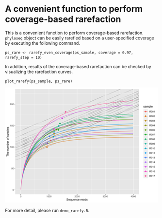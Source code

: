# A convenient function to perform coverage-based rarefaction
This is a convenient function to perform coverage-based rarefaction. `phyloseq` object can be easily rarefied based on a user-specified coverage by executing the following command.

```{r}
ps_rare <- rarefy_even_coverage(ps_sample, coverage = 0.97, rarefy_step = 10)
```

In addition, results of the coverage-based rarefaction can be checked by visualizing the rarefaction curves.

```{r}
plot_rarefy(ps_sample, ps_rare)
```

<img src="img/rarefy_plot.png" width="800px">

For more detail, please run `demo_rarefy.R`.